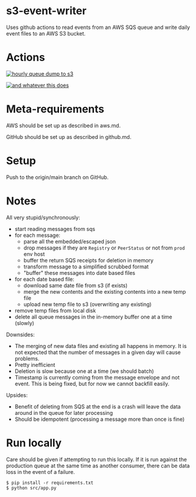 # s3-event-writer

Uses github actions to read events from an AWS SQS queue and write daily event files to an AWS S3 bucket.

# Actions

[![hourly queue dump to s3](https://github.com/futel/s3-event-writer/actions/workflows/hourly-queue-dump.yml/badge.svg)](https://github.com/futel/s3-event-writer/actions/workflows/hourly-queue-dump.yml)

[![and whatever this does](https://github.com/futel/s3-event-writer/actions/workflows/repo_keep_alive.yml/badge.svg)](https://github.com/futel/s3-event-writer/actions/workflows/repo_keep_alive.yml)

# Meta-requirements

AWS should be set up as described in aws.md.

GitHub should be set up as described in github.md.

# Setup

Push to the origin/main branch on GitHub.

# Notes

All very stupid/synchronously:

* start reading messages from sqs
* for each message:
  * parse all the embedded/escaped json
  * drop messages if they are `Registry` or `PeerStatus` or not from `prod` env host
  * buffer the return SQS receipts for deletion in memory
  * transform message to a simplified scrubbed format
  * "buffer" these messages into date based files
* for each date based file:
  * download same date file from s3 (if exists)
  * merge the new contents and the existing contents into a new temp file
  * upload new temp file to s3 (overwriting any existing)
* remove temp files from local disk
* delete all queue messages in the in-memory buffer one at a time (slowly)

Downsides:
* The merging of new data files and existing all happens in memory. It is not expected that the number of messages in a given day will cause problems.
* Pretty inefficient
* Deletion is slow because one at a time (we should batch)
* Timestamp is currently coming from the message envelope and not event. This is being fixed, but for now we cannot backfill easily.

Upsides:
* Benefit of deleting from SQS at the end is a crash will leave the data around in the queue for later processing
* Should be idempotent (processing a message more than once is fine)

# Run locally

Care should be given if attempting to run this locally. If it is run against the
production queue at the same time as another consumer, there can be data loss
in the event of a failure.

```
$ pip install -r requirements.txt
$ python src/app.py
```
